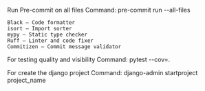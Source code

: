 Run Pre-commit on all files
Command:
    pre-commit run --all-files

    Black — Code formatter
    isort — Import sorter
    mypy — Static type checker
    Ruff — Linter and code fixer
    Commitizen — Commit message validator

For testing quality and visibility
Command:
    pytest --cov=.

For create the django project
Command:
    django-admin startproject project_name


